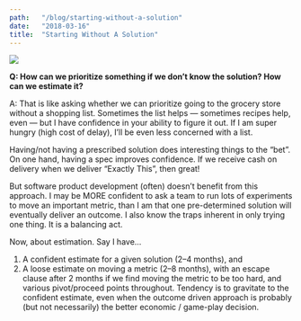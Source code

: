 ```yaml
---
path:	"/blog/starting-without-a-solution"
date:	"2018-03-16"
title:	"Starting Without A Solution"
---
```


![](/images/1*N4toWvOV-1tOFSjDr8cyqQ@2x.jpeg)

**Q: How can we prioritize something if we don’t know the solution? How can we estimate it?**

A: That is like asking whether we can prioritize going to the grocery store without a shopping list. Sometimes the list helps — sometimes recipes help, even — but I have confidence in your ability to figure it out. If I am super hungry (high cost of delay), I’ll be even less concerned with a list.

Having/not having a prescribed solution does interesting things to the “bet”. On one hand, having a spec improves confidence. If we receive cash on delivery when we deliver “Exactly This”, then great!

But software product development (often) doesn’t benefit from this approach. I may be MORE confident to ask a team to run lots of experiments to move an important metric, than I am that one pre-determined solution will eventually deliver an outcome. I also know the traps inherent in only trying one thing. It is a balancing act.

Now, about estimation. Say I have…

1. A confident estimate for a given solution (2–4 months), and
2. A loose estimate on moving a metric (2–8 months), with an escape clause after 2 months if we find moving the metric to be too hard, and various pivot/proceed points throughout.
Tendency is to gravitate to the confident estimate, even when the outcome driven approach is probably (but not necessarily) the better economic / game-play decision.

